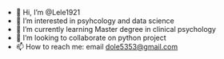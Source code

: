 - 👋 Hi, I’m @Lele1921
- 👀 I’m interested in psyhcology and data science
- 🌱 I’m currently learning Master degree in clinical psychology
- 💞️ I’m looking to collaborate on python project
- 📫 How to reach me: email dole5353@gmail.com

<!---
Lele1921/Lele1921 is a ✨ special ✨ repository because its `README.md` (this file) appears on your GitHub profile.
You can click the Preview link to take a look at your changes.
--->
